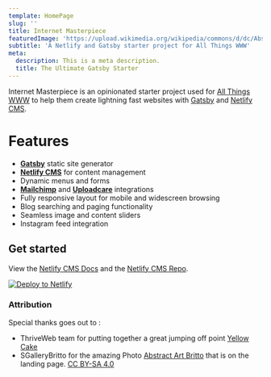 ```yaml
---
template: HomePage
slug: ''
title: Internet Masterpiece
featuredImage: 'https://upload.wikimedia.org/wikipedia/commons/d/dc/Abstract-art-britto-qb140_%281%29.jpg'
subtitle: 'A Netlify and Gatsby starter project for All Things WWW'
meta:
  description: This is a meta description.
  title: The Ultimate Gatsby Starter
---
```

Internet Masterpiece is an opinionated starter project used for [All Things WWW](https://www.allthingswww.com) to help them create lightning fast websites with [Gatsby](https://gatsbyjs.org) and [Netlify CMS](https://netlifycms.org).

# Features

* **[Gatsby](https://gatsbyjs.org)** static site generator
* **[Netlify CMS](https://github.com/netlify/netlify-cms)** for content management
* Dynamic menus and forms
* **[Mailchimp](http://mailchimp.com)** and **[Uploadcare](https://uploadcare.com)** integrations
* Fully responsive layout for mobile and widescreen browsing
* Blog searching and paging functionality
* Seamless image and content sliders
* Instagram feed integration

## Get started

View the [Netlify CMS Docs](https://www.netlifycms.org/docs/) and the [Netlify CMS Repo](https://github.com/netlify/netlify-cms).

[![Deploy to Netlify](https://www.netlify.com/img/deploy/button.svg)](https://app.netlify.com/start/deploy?repository=https://github.com/All-Things-WWW/internet-masterpiece-gatsby.git&stack=cms)

### Attribution

Special thanks goes out to :
* ThriveWeb team for putting together a great jumping off point [Yellow Cake](https://github.com/thriveweb/yellowcake)
* SGalleryBritto for the amazing Photo [Abstract Art Britto](https://commons.wikimedia.org/wiki/File:Abstract-art-britto-qb140_(1).jpg) that is on the landing page.  [CC BY-SA 4.0](https://creativecommons.org/licenses/by-sa/4.0)

